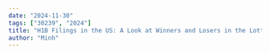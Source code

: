 ```yaml
---
date: "2024-11-30"
tags: ["30239", "2024"]
title: "H1B Filings in the US: A Look at Winners and Losers in the Lottery"
author: "Minh"
---
```

